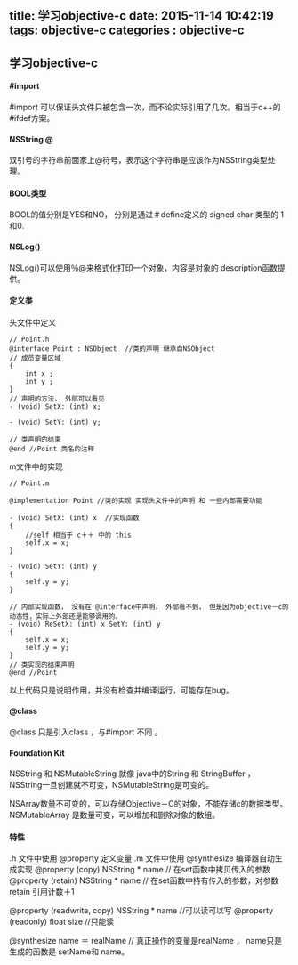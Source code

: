 title: 学习objective-c
date: 2015-11-14 10:42:19
tags: objective-c
categories : objective-c
---


## 学习objective-c 

#### #import
\#import 可以保证头文件只被包含一次，而不论实际引用了几次。相当于c++的 #ifdef方案。

#### NSString @
双引号的字符串前面家上@符号，表示这个字符串是应该作为NSString类型处理。

#### BOOL类型
BOOL的值分别是YES和NO， 分别是通过＃define定义的 signed char 类型的 1和0.

#### NSLog()
NSLog()可以使用％@来格式化打印一个对象，内容是对象的 description函数提供。

#### 定义类
头文件中定义

	// Point.h
	@interface Point : NSObject  //类的声明 继承自NSObject
	// 成员变量区域
	{
		int x ;
		int y ;
	}
	// 声明的方法， 外部可以看见
	- (void) SetX: (int) x;
	
	- (void) SetY: (int) y;
	
	// 类声明的结束 
	@end //Point 类名的注释
	
m文件中的实现

	// Point.m
	
	@implementation Point //类的实现 实现头文件中的声明 和 一些内部需要功能
	
	- (void) SetX: (int) x  //实现函数 
	{
		//self 相当于 c＋＋ 中的 this
		self.x = x;
	}
	
	- (void) SetY: (int) y
	{
		self.y = y;
	}
	
	// 内部实现函数， 没有在 @interface中声明， 外部看不到， 但是因为objective－c的动态性，实际上外部还是能够调用的。
	- (void) ReSetX: (int) x SetY: (int) y
	{
		self.x = x;
		self.y = y;
	}
	// 类实现的结束声明
	@end //Point


以上代码只是说明作用，并没有检查并编译运行，可能存在bug。


#### @class  
@class 只是引入class ，与#import 不同 。

#### Foundation Kit 
NSString 和 NSMutableString 就像 java中的String 和 StringBuffer ， NSString一旦创建就不可变，NSMutableString是可变的。

NSArray数量不可变的，可以存储Objective－C的对象，不能存储c的数据类型。
NSMutableArray 是数量可变，可以增加和删除对象的数组。

#### 特性
.h 文件中使用 @property 定义变量 .m 文件中使用 @synthesize 编译器自动生成实现
@property (copy) NSString * name  // 在set函数中拷贝传入的参数 
@property (retain) NSString * name // 在set函数中持有传入的参数，对参数retain 引用计数＋1

@property (readwrite, copy) NSString * name //可以读可以写
@property (readonly) float size //只能读

@synthesize name ＝ realName  // 真正操作的变量是realName ， name只是生成的函数是 setName和 name。

